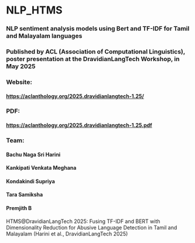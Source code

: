# NLP_HTMS 
### NLP sentiment analysis models using Bert and TF-IDF for Tamil and Malayalam languages

### Published by ACL (Association of Computational Linguistics), poster presentation at the DravidianLangTech Workshop, in May 2025

### Website:
#### https://aclanthology.org/2025.dravidianlangtech-1.25/

### PDF:
#### https://aclanthology.org/2025.dravidianlangtech-1.25.pdf

### Team:
#### Bachu Naga Sri Harini 
#### Kankipati Venkata Meghana 
#### Kondakindi Supriya 
#### Tara Samiksha 
#### Premjith B


HTMS@DravidianLangTech 2025: Fusing TF-IDF and BERT with Dimensionality Reduction for Abusive Language Detection in Tamil and Malayalam (Harini et al., DravidianLangTech 2025)
